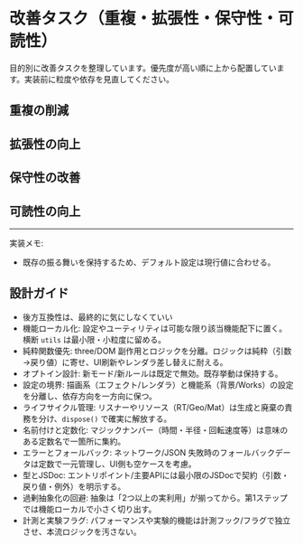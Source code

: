 # 改善タスク（重複・拡張性・保守性・可読性）

目的別に改善タスクを整理しています。優先度が高い順に上から配置しています。実装前に粒度や依存を見直してください。

## 重複の削減

## 拡張性の向上

## 保守性の改善

## 可読性の向上

---

実装メモ:
- 既存の振る舞いを保持するため、デフォルト設定は現行値に合わせる。

## 設計ガイド

- 後方互換性は、最終的に気にしなくていい
- 機能ローカル化: 設定やユーティリティは可能な限り該当機能配下に置く。横断 `utils` は最小限・小粒度に留める。
- 純粋関数優先: three/DOM 副作用とロジックを分離。ロジックは純粋（引数→戻り値）に寄せ、UI刷新やレンダラ差し替えに耐える。
- オプトイン設計: 新モード/新ルールは既定で無効。既存挙動は保持する。
- 設定の境界: 描画系（エフェクト/レンダラ）と機能系（背景/Works）の設定を分離し、依存方向を一方向に保つ。
- ライフサイクル管理: リスナーやリソース（RT/Geo/Mat）は生成と廃棄の責務を分け、`dispose()` で確実に解放する。
- 名前付けと定数化: マジックナンバー（時間・半径・回転速度等）は意味のある定数名で一箇所に集約。
- エラーとフォールバック: ネットワーク/JSON 失敗時のフォールバックデータは定数で一元管理し、UI側も空ケースを考慮。
- 型とJSDoc: エントリポイント/主要APIには最小限のJSDocで契約（引数・戻り値・例外）を明示する。
- 過剰抽象化の回避: 抽象は「2つ以上の実利用」が揃ってから。第1ステップでは機能ローカルで小さく切り出す。
- 計測と実験フラグ: パフォーマンスや実験的機能は計測フック/フラグで独立させ、本流ロジックを汚さない。

